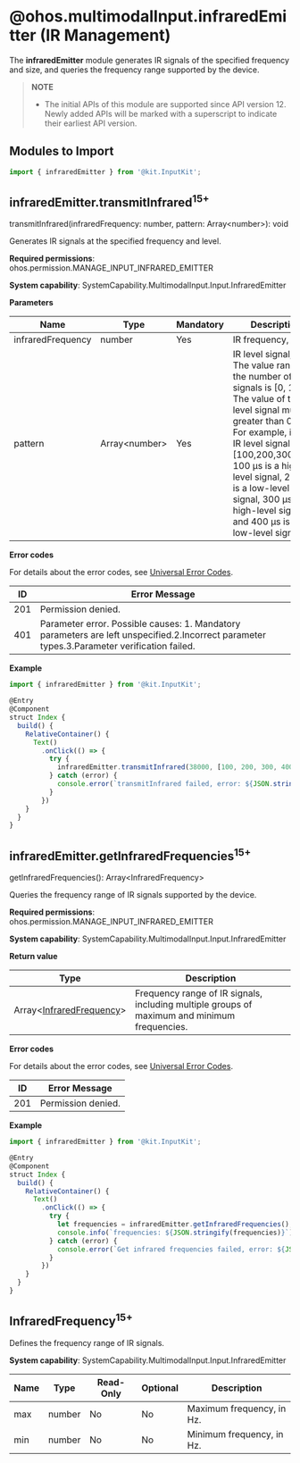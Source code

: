 # @ohos.multimodalInput.infraredEmitter (IR Management)

<!--Kit: Input Kit-->
<!--Subsystem: MultimodalInput-->
<!--Owner: @zhaoxueyuan-->
<!--Designer: @hanruofei-->
<!--Tester: @Lyuxin-->
<!--Adviser: @Brilliantry_Rui-->

The **infraredEmitter** module generates IR signals of the specified frequency and size, and queries the frequency range supported by the device.

> **NOTE**
>
> - The initial APIs of this module are supported since API version 12. Newly added APIs will be marked with a superscript to indicate their earliest API version.
>

## Modules to Import

```js
import { infraredEmitter } from '@kit.InputKit';
```

## infraredEmitter.transmitInfrared<sup>15+</sup>

transmitInfrared(infraredFrequency: number, pattern: Array&lt;number&gt;): void

Generates IR signals at the specified frequency and level.

**Required permissions**: ohos.permission.MANAGE_INPUT_INFRARED_EMITTER

**System capability**: SystemCapability.MultimodalInput.Input.InfraredEmitter

**Parameters**

| Name      | Type                       | Mandatory  | Description                                      |
| -------- | ------------------------- | ---- | ---------------------------------------- |
| infraredFrequency | number             | Yes   | IR frequency, in Hz.|
| pattern | Array&lt;number&gt; | Yes   | IR level signal, in μs. The value range of the number of level signals is [0, 1024]. The value of the level signal must be greater than 0.<br>For example, in the IR level signal array [100,200,300,400], 100 μs is a high-level signal, 200 μs is a low-level signal, 300 μs is a high-level signal, and 400 μs is a low-level signal.|

**Error codes**

For details about the error codes, see [Universal Error Codes](../errorcode-universal.md).

| ID| Error Message         |
| -------- | ----------------- |
| 201 | Permission denied. |
| 401 | Parameter error. Possible causes: 1. Mandatory parameters are left unspecified.2.Incorrect parameter types.3.Parameter verification failed. |

**Example**

```js
import { infraredEmitter } from '@kit.InputKit';

@Entry
@Component
struct Index {
  build() {
    RelativeContainer() {
      Text()
        .onClick(() => {
          try {
            infraredEmitter.transmitInfrared(38000, [100, 200, 300, 400]);
          } catch (error) {
            console.error(`transmitInfrared failed, error: ${JSON.stringify(error, [`code`, `message`])}`);
          }
        })
    }
  }
}
```

## infraredEmitter.getInfraredFrequencies<sup>15+</sup>

getInfraredFrequencies(): Array&lt;InfraredFrequency&gt;

Queries the frequency range of IR signals supported by the device.

**Required permissions**: ohos.permission.MANAGE_INPUT_INFRARED_EMITTER

**System capability**: SystemCapability.MultimodalInput.Input.InfraredEmitter

**Return value**

| Type                 | Description                 |
| ------------------- | ------------------- |
| Array&lt;[InfraredFrequency](#infraredfrequency15)&gt; | Frequency range of IR signals, including multiple groups of maximum and minimum frequencies.|

**Error codes**

For details about the error codes, see [Universal Error Codes](../errorcode-universal.md).

| ID| Error Message         |
| -------- | ----------------- |
| 201 | Permission denied. |

**Example**

```js
import { infraredEmitter } from '@kit.InputKit';

@Entry
@Component
struct Index {
  build() {
    RelativeContainer() {
      Text()
        .onClick(() => {
          try {
            let frequencies = infraredEmitter.getInfraredFrequencies();
            console.info(`frequencies: ${JSON.stringify(frequencies)}`);
          } catch (error) {
            console.error(`Get infrared frequencies failed, error: ${JSON.stringify(error, [`code`, `message`])}`);
          }
        })
    }
  }
}
```

##  InfraredFrequency<sup>15+</sup>

Defines the frequency range of IR signals.

**System capability**: SystemCapability.MultimodalInput.Input.InfraredEmitter

| Name       | Type  | Read-Only  | Optional  | Description     |
| --------- | ------ | ---- | ---- | ------- |
| max    | number  | No   | No| Maximum frequency, in Hz.|
| min    | number  | No   | No| Minimum frequency, in Hz.|
